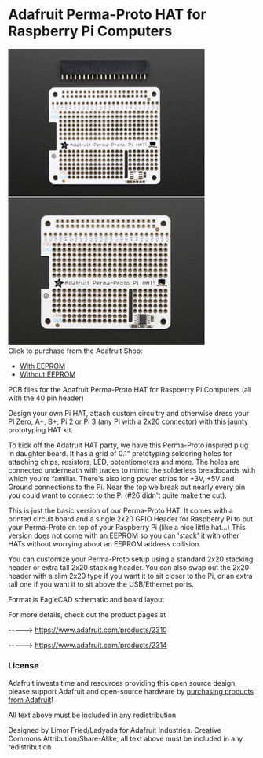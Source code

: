# Adafruit Perma-Proto HAT for Raspberry Pi Computers

<a href="http://www.adafruit.com/products/2310"><img src="assets/2310.jpg?raw=true" width="400px"></a>&nbsp; <a href="http://www.adafruit.com/products/2314"><img src="assets/2314.jpg?raw=true" width="400px"></a><br />
Click to purchase from the Adafruit Shop:
- [With EEPROM](https://www.adafruit.com/product/2314)
- [Without EEPROM](https://www.adafruit.com/product/2310)

PCB files for the Adafruit Perma-Proto HAT for Raspberry Pi Computers (all with the 40 pin header)

Design your own Pi HAT, attach custom circuitry and otherwise dress your Pi Zero, A+, B+, Pi 2 or Pi 3 (any Pi with a 2x20 connector) with this jaunty prototyping HAT kit.

To kick off the Adafruit HAT party, we have this Perma-Proto inspired plug in daughter board. It has a grid of 0.1" prototyping soldering holes for attaching chips, resistors, LED, potentiometers and more. The holes are connected underneath with traces to mimic the solderless breadboards with which you're familiar. There's also long power strips for +3V, +5V and Ground connections to the Pi. Near the top we break out nearly every pin you could want to connect to the Pi (#26 didn't quite make the cut).

This is just the basic version of our Perma-Proto HAT.  It comes with a printed circuit board and a single 2x20 GPIO Header for Raspberry Pi to put your Perma-Proto on top of your Raspberry Pi (like a nice little hat...) This version does not come with an EEPROM so you can 'stack' it with other HATs without worrying about an EEPROM address collision.

You can customize your Perma-Proto setup using a standard 2x20 stacking header or extra tall 2x20 stacking header. You can also swap out the 2x20 header with a slim 2x20 type if you want it to sit closer to the Pi, or an extra tall one if you want it to sit above the USB/Ethernet ports.

Format is EagleCAD schematic and board layout

For more details, check out the product pages at

-----> https://www.adafruit.com/products/2310

-----> https://www.adafruit.com/products/2314

### License

Adafruit invests time and resources providing this open source design, please support Adafruit and open-source hardware by [purchasing products from Adafruit](https://www.adafruit.com)!

All text above must be included in any redistribution

Designed by Limor Fried/Ladyada for Adafruit Industries.
Creative Commons Attribution/Share-Alike, all text above must be included in any redistribution
